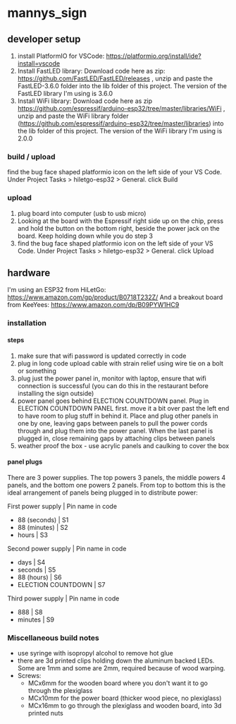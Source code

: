 # mannys_sign

## developer setup

1. install PlatformIO for VSCode: https://platformio.org/install/ide?install=vscode
2. Install FastLED library: Download code here as zip: https://github.com/FastLED/FastLED/releases , unzip and paste the FastLED-3.6.0 folder into the lib folder of this project. The version of the FastLED library I'm using is 3.6.0
3. Install WiFi library: Download code here as zip https://github.com/espressif/arduino-esp32/tree/master/libraries/WiFi , unzip and paste the WiFi library folder (https://github.com/espressif/arduino-esp32/tree/master/libraries) into the lib folder of this project. The version of the WiFi library I'm using is 2.0.0

### build / upload

find the bug face shaped platformio icon on the left side of your VS Code. Under Project Tasks > hiletgo-esp32 > General. click Build

### upload

1. plug board into computer (usb to usb micro)
2. Looking at the board with the Espressif right side up on the chip, press and hold the button on the bottom right, beside the power jack on the board. Keep holding down while you do step 3
3. find the bug face shaped platformio icon on the left side of your VS Code. Under Project Tasks > hiletgo-esp32 > General. click Upload

## hardware

I'm using an ESP32 from HiLetGo: https://www.amazon.com/gp/product/B0718T232Z/
And a breakout board from KeeYees: https://www.amazon.com/dp/B09PYW1HC9

### installation

#### steps

1. make sure that wifi password is updated correctly in code
2. plug in long code upload cable with strain relief using wire tie on a bolt or something
3. plug just the power panel in, monitor with laptop, ensure that wifi connection is successful (you can do this in the restaurant before installing the sign outside)
4. power panel goes behind ELECTION COUNTDOWN panel. Plug in ELECTION COUNTDOWN PANEL first. move it a bit over past the left end to have room to plug stuff in behind it. Place and plug other panels in one by one, leaving gaps between panels to pull the power cords through and plug them into the power panel. When the last panel is plugged in, close remaining gaps by attaching clips between panels
5. weather proof the box - use acrylic panels and caulking to cover the box

#### panel plugs
There are 3 power supplies. The top powers 3 panels, the middle powers 4 panels, and the bottom one powers 2 panels. From top to bottom this is the ideal arrangement of panels being plugged in to distribute power:

First power supply | Pin name in code

* 88 (seconds) | S1
* 88 (minutes) | S2
* hours | S3

Second power supply | Pin name in code

* days | S4
* seconds | S5
* 88 (hours) | S6
* ELECTION COUNTDOWN | S7

Third power supply | Pin name in code

* 888 | S8
* minutes | S9

### Miscellaneous build notes
* use syringe with isopropyl alcohol to remove hot glue
* there are 3d printed clips holding down the aluminum backed LEDs. Some are 1mm and some are 2mm, required because of wood warping.
* Screws:
  * MCx6mm for the wooden board where you don't want it to go through the plexiglass
  * MCx10mm for the power board (thicker wood piece, no plexiglass)
  * MCx16mm to go through the plexiglass and wooden board, into 3d printed nuts
